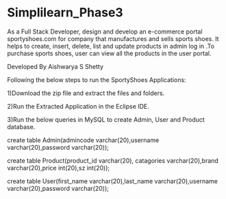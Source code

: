 # Simplilearn_Phase3
As a Full Stack Developer, design and develop an e-commerce portal sportyshoes.com for company that manufactures and sells sports shoes. It helps to create, insert, delete, list and update products in admin log in .To purchase sports shoes, user can view all the products in the user portal. 

Developed By Aishwarya S Shetty

Following the below steps to run the SportyShoes Applications:

1)Download the zip file and extract the files and folders.

2)Run the Extracted Application in the Eclipse IDE.

3)Run the below queries in MySQL to create Admin, User and Product database.

create table Admin(admincode varchar(20),username varchar(20),password varchar(20));

create table Product(product_id varchar(20), catagories varchar(20),brand varchar(20),price int(20),sz int(20));

create table User(first_name varchar(20),last_name varchar(20),username varchar(20),password varchar(20));
